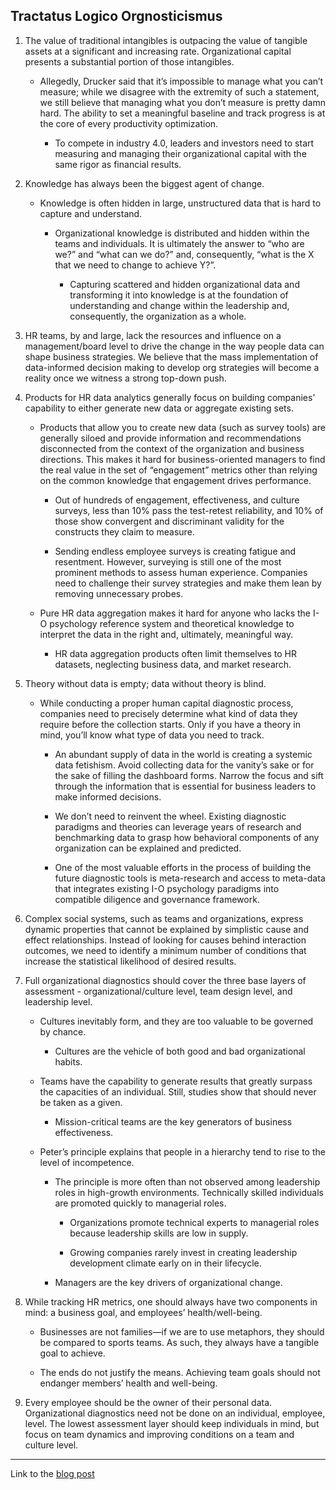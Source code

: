 ## Tractatus Logico Orgnosticismus

1. The value of traditional intangibles is outpacing the value of tangible assets at a significant and increasing rate. Organizational capital presents a substantial portion of those intangibles.

    + Allegedly, Drucker said that it’s impossible to manage what you can’t measure; while we disagree with the extremity of such a statement, we still believe that managing what you don’t measure is pretty damn hard. The ability to set a meaningful baseline and track progress is at the core of every productivity optimization.
    
        + To compete in industry 4.0, leaders and investors need to start measuring and managing their organizational capital with the same rigor as financial results. 


2. Knowledge has always been the biggest agent of change. 

    + Knowledge is often hidden in large, unstructured data that is hard to capture and understand.
    
        + Organizational knowledge is distributed and hidden within the teams and individuals. It is ultimately the answer to “who are we?” and “what can we do?” and, consequently, “what is the X that we need to change to achieve Y?”. 
            
            + Capturing scattered and hidden organizational data and transforming it into knowledge is at the foundation of understanding and change within the leadership and, consequently, the organization as a whole. 
            
3. HR teams, by and large, lack the resources and influence on a management/board level to drive the change in the way people data can shape business strategies. We believe that the mass implementation of data-informed decision making to develop org strategies will become a reality once we witness a strong top-down push.

4. Products for HR data analytics generally focus on building companies’ capability to either generate new data or aggregate existing sets.

    + Products that allow you to create new data (such as survey tools) are generally siloed and provide information and recommendations disconnected from the context of the organization and business directions. This makes it hard for business-oriented managers to find the real value in the set of “engagement” metrics other than relying on the common knowledge that engagement drives performance. 
    
        + Out of hundreds of engagement, effectiveness, and culture surveys, less than 10% pass the test-retest reliability, and 10% of those show convergent and discriminant validity for the constructs they claim to measure. 
        
        + Sending endless employee surveys is creating fatigue and resentment. However, surveying is still one of the most prominent methods to assess human experience. Companies need to challenge their survey strategies and make them lean by removing unnecessary probes.
        
    + Pure HR data aggregation makes it hard for anyone who lacks the I-O psychology reference system and theoretical knowledge to interpret the data in the right and, ultimately, meaningful way.
    
        + HR data aggregation products often limit themselves to HR datasets, neglecting business data, and market research.
        
5. Theory without data is empty; data without theory is blind.

    + While conducting a proper human capital diagnostic process, companies need to precisely determine what kind of data they require before the collection starts. Only if you have a theory in mind, you’ll know what type of data you need to track.
    
        + An abundant supply of data in the world is creating a systemic data fetishism. Avoid collecting data for the vanity’s sake or for the sake of filling the dashboard forms. Narrow the focus and sift through the information that is essential for business leaders to make informed decisions.
        
        + We don’t need to reinvent the wheel. Existing diagnostic paradigms and theories can leverage years of research and benchmarking data to grasp how behavioral components of any organization can be explained and predicted.
        
        + One of the most valuable efforts in the process of building the future diagnostic tools is meta-research and access to meta-data that integrates existing I-O psychology paradigms into compatible diligence and governance framework. 
        
6. Complex social systems, such as teams and organizations, express dynamic properties that cannot be explained by simplistic cause and effect relationships. Instead of looking for causes behind interaction outcomes, we need to identify a minimum number of conditions that increase the statistical likelihood of desired results.

7. Full organizational diagnostics should cover the three base layers of assessment - organizational/culture level, team design level, and leadership level.

    + Cultures inevitably form, and they are too valuable to be governed by chance.
    
        + Cultures are the vehicle of both good and bad organizational habits.
        
    + Teams have the capability to generate results that greatly surpass the capacities of an individual. Still, studies show that should never be taken as a given.
    
        + Mission-critical teams are the key generators of business effectiveness.
        
    + Peter’s principle explains that people in a hierarchy tend to rise to the level of incompetence. 
    
        + The principle is more often than not observed among leadership roles in high-growth environments. Technically skilled individuals are promoted quickly to managerial roles. 
        
            + Organizations promote technical experts to managerial roles because leadership skills are low in supply.
            
            + Growing companies rarely invest in creating leadership development climate early on in their lifecycle. 
            
        + Managers are the key drivers of organizational change.
        
8. While tracking HR metrics, one should always have two components in mind: a business goal, and employees’ health/well-being. 

    + Businesses are not families—if we are to use metaphors, they should be compared to sports teams. As such, they always have a tangible goal to achieve.
    
    + The ends do not justify the means. Achieving team goals should not endanger members’ health and well-being.
    
9. Every employee should be the owner of their personal data. Organizational diagnostics need not be done on an individual, employee, level. The lowest assessment layer should keep individuals in mind, but focus on team dynamics and improving conditions on a team and culture level. 

***

Link to the [blog post](https://blog.orgnostic.com/tractatus/)
